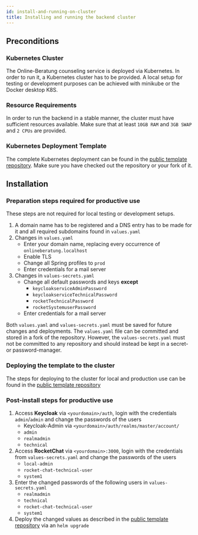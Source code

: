 ```yaml
---
id: install-and-running-on-cluster
title: Installing and running the backend cluster
---
```


## Preconditions

### Kubernetes Cluster

The Online-Beratung counseling service is deployed via Kubernetes. In order to run it, a Kubernetes cluster has to be provided.
A local setup for testing or development purposes can be achieved with minikube or the Docker desktop K8S.

### Resource Requirements

In order to run the backend in a stable manner, the cluster must have sufficient resources available.
Make sure that at least `10GB RAM` and `3GB SWAP` and `2 CPUs` are provided.

### Kubernetes Deployment Template

The complete Kubernetes deployment can be found in the [public template repository](https://github.com/Onlineberatung/onlineBeratung-k8s-config).
Make sure you have checked out the repository or your fork of it.

## Installation

### Preparation steps required for productive use
These steps are not required for local testing or development setups.

1. A domain name has to be registered and a DNS entry has to be made for it and all required subdomains found in `values.yaml`
2. Changes in `values.yaml`
   - Enter your domain name, replacing every occurrence of `onlineberatung.localhost`
   - Enable TLS
   - Change all Spring profiles to `prod`
   - Enter credentials for a mail server
3. Changes in `values-secrets.yaml`
   - Change all default passwords and keys **except**
     - `keycloakserviceAdminPassword`
     - `keycloakserviceTechnicalPassword`
     - `rocketTechnicalPassword`
     - `rocketSystemuserPassword`
   - Enter credentials for a mail server

Both `values.yaml` and `values-secrets.yaml` must be saved for future changes and deployments.
The `values.yaml` file can be committed and stored in a fork of the repository.
However, the `values-secrets.yaml` must not be committed to any repository and should instead be kept in a secret- or password-manager.
   
### Deploying the template to the cluster

The steps for deploying to the cluster for local and production use can be found in the [public template repository](https://github.com/Onlineberatung/onlineBeratung-k8s-config)

### Post-install steps for productive use

1. Access **Keycloak** via `<yourdomain>/auth`, login with the credentials `admin`/`admin` and change the passwords of the users
   - Keycloak-Admin via `<yourdomain>/auth/realms/master/account/`
   - `admin`
   - `realmadmin`
   - `technical`
2. Access **RocketChat** via `<yourdomain>:3000`, login with the credentials from `values-secrets.yaml` and change the passwords of the users
   - `local-admin`
   - `rocket-chat-technical-user`
   - `system1`
3. Enter the changed passwords of the following users in `values-secrets.yaml`
   - `realmadmin`
   - `technical`
   - `rocket-chat-technical-user`
   - `system1`
4. Deploy the changed values as described in the [public template repository](https://github.com/Onlineberatung/onlineBeratung-k8s-config) via an `helm upgrade`